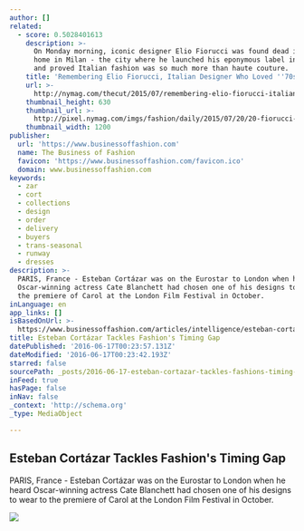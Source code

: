 ```yaml
---
author: []
related:
  - score: 0.5028401613
    description: >-
      On Monday morning, iconic designer Elio Fiorucci was found dead in his
      home in Milan -­ the city where he launched his eponymous label in 1967,
      and proved Italian fashion was so much more than haute couture.
    title: 'Remembering Elio Fiorucci, Italian Designer Who Loved ''70s Americana'
    url: >-
      http://nymag.com/thecut/2015/07/remembering-elio-fiorucci-italian-designer.html
    thumbnail_height: 630
    thumbnail_url: >-
      http://pixel.nymag.com/imgs/fashion/daily/2015/07/20/20-fiorucci-02.w1200.h630.jpg
    thumbnail_width: 1200
publisher:
  url: 'https://www.businessoffashion.com'
  name: The Business of Fashion
  favicon: 'https://www.businessoffashion.com/favicon.ico'
  domain: www.businessoffashion.com
keywords:
  - zar
  - cort
  - collections
  - design
  - order
  - delivery
  - buyers
  - trans-seasonal
  - runway
  - dresses
description: >-
  PARIS, France - Esteban Cortázar was on the Eurostar to London when he heard
  Oscar-winning actress Cate Blanchett had chosen one of his designs to wear to
  the premiere of Carol at the London Film Festival in October.
inLanguage: en
app_links: []
isBasedOnUrl: >-
  https://www.businessoffashion.com/articles/intelligence/esteban-cortazar-tackles-timing-production
title: Esteban Cortázar Tackles Fashion's Timing Gap
datePublished: '2016-06-17T00:23:57.131Z'
dateModified: '2016-06-17T00:23:42.193Z'
starred: false
sourcePath: _posts/2016-06-17-esteban-cortazar-tackles-fashions-timing-gap.md
inFeed: true
hasPage: false
inNav: false
_context: 'http://schema.org'
_type: MediaObject

---
```

<article style=""><h1>Esteban Cortázar Tackles Fashion's Timing Gap</h1><p>PARIS, France - Esteban Cortázar was on the Eurostar to London when he heard Oscar-winning actress Cate Blanchett had chosen one of his designs to wear to the premiere of Carol at the London Film Festival in October.</p><img src="https://img.businessoffashion.com/1024/576/magic/site/uploads/2016/02/Esteban_Cortazar.jpg" /></article>